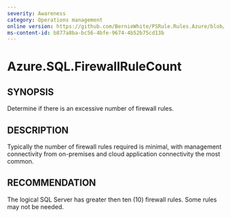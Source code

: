```yaml
---
severity: Awareness
category: Operations management
online version: https://github.com/BernieWhite/PSRule.Rules.Azure/blob/master/docs/rules/en/Azure.SQL.FirewallRuleCount.md
ms-content-id: b877a8ba-bc56-4bfe-9674-4b52b75cd13b
---
```


# Azure.SQL.FirewallRuleCount

## SYNOPSIS

Determine if there is an excessive number of firewall rules.

## DESCRIPTION

Typically the number of firewall rules required is minimal, with management connectivity from on-premises and cloud application connectivity the most common.

## RECOMMENDATION

The logical SQL Server has greater then ten (10) firewall rules.
Some rules may not be needed.
